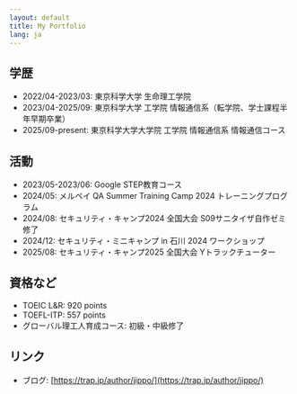 ```yaml
---
layout: default
title: My Portfolio
lang: ja
---
```




## 学歴
- 2022/04-2023/03: 東京科学大学 生命理工学院
- 2023/04-2025/09: 東京科学大学 工学院 情報通信系（転学院、学士課程半年早期卒業）
- 2025/09-present: 東京科学大学大学院 工学院 情報通信系 情報通信コース

## 活動
- 2023/05-2023/06: Google STEP教育コース
- 2024/05:         メルペイ QA Summer Training Camp 2024 トレーニングプログラム
- 2024/08:         セキュリティ・キャンプ2024 全国大会 S09サニタイザ自作ゼミ修了
- 2024/12:         セキュリティ・ミニキャンプ in 石川 2024 ワークショップ
- 2025/08:         セキュリティ・キャンプ2025 全国大会 Yトラックチューター

## 資格など
- TOEIC L&R: 920 points
- TOEFL-ITP: 557 points
- グローバル理工人育成コース: 初級・中級修了

## リンク
- ブログ: [https://trap.jp/author/jippo/](https://trap.jp/author/jippo/)